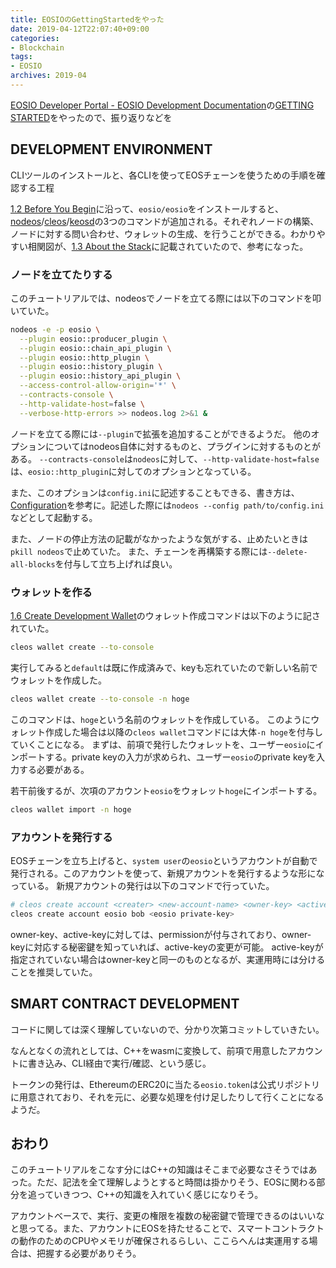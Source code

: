 ```yaml
---
title: EOSIOのGettingStartedをやった
date: 2019-04-12T22:07:40+09:00
categories: 
- Blockchain
tags: 
- EOSIO
archives: 2019-04
---
```


[EOSIO Developer Portal - EOSIO Development Documentation](https://developers.eos.io/)の[GETTING STARTED](https://developers.eos.io/eosio-home/docs)をやったので、振り返りなどを

## DEVELOPMENT ENVIRONMENT

CLIツールのインストールと、各CLIを使ってEOSチェーンを使うための手順を確認する工程

[1.2 Before You Begin](https://developers.eos.io/eosio-home/docs/setting-up-your-environment)に沿って、`eosio/eosio`をインストールすると、[nodeos](https://developers.eos.io/eosio-nodeos/docs)/[cleos](https://developers.eos.io/eosio-cleos/docs)/[keosd](https//developers.eos.io/keosd/docs)の3つのコマンドが追加される。それぞれノードの構築、ノードに対する問い合わせ、ウォレットの生成、を行うことができる。わかりやすい相関図が、[1.3 About the Stack](https://developers.eos.io/eosio-home/docs/how-it-all-fits-together)に記載されていたので、参考になった。

### ノードを立てたりする

このチュートリアルでは、nodeosでノードを立てる際には以下のコマンドを叩いていた。

```sh
nodeos -e -p eosio \
  --plugin eosio::producer_plugin \
  --plugin eosio::chain_api_plugin \
  --plugin eosio::http_plugin \
  --plugin eosio::history_plugin \
  --plugin eosio::history_api_plugin \
  --access-control-allow-origin='*' \
  --contracts-console \
  --http-validate-host=false \
  --verbose-http-errors >> nodeos.log 2>&1 &
```

ノードを立てる際には`--plugin`で拡張を追加することができるようだ。
他のオプションについてはnodeos自体に対するものと、プラグインに対するものとがある。
`--contracts-console`は`nodeos`に対して、`--http-validate-host=false`は、`eosio::http_plugin`に対してのオプションとなっている。

また、このオプションは`config.ini`に記述することもできる、書き方は、[Configuration](https://developers.eos.io/eosio-nodeos/v1.0/docs/configuration-file)を参考に。記述した際には`nodeos --config path/to/config.ini`などとして起動する。

また、ノードの停止方法の記載がなかったような気がする、止めたいときは`pkill nodeos`で止めていた。
また、チェーンを再構築する際には`--delete-all-blocks`を付与して立ち上げれば良い。

### ウォレットを作る

[1.6 Create Development Wallet](https://developers.eos.io/eosio-home/docs/wallets)のウォレット作成コマンドは以下のように記されていた。

```sh
cleos wallet create --to-console
```

実行してみると`default`は既に作成済みで、keyも忘れていたので新しい名前でウォレットを作成した。

```sh
cleos wallet create --to-console -n hoge
```

このコマンドは、`hoge`という名前のウォレットを作成している。
このようにウォレット作成した場合は以降の`cleos wallet`コマンドには大体`-n hoge`を付与していくことになる。
まずは、前項で発行したウォレットを、ユーザー`eosio`にインポートする。private keyの入力が求められ、ユーザー`eosio`のprivate keyを入力する必要がある。

若干前後するが、次項のアカウント`eosio`をウォレット`hoge`にインポートする。

```sh
cleos wallet import -n hoge
```

### アカウントを発行する

EOSチェーンを立ち上げると、`system user`の`eosio`というアカウントが自動で発行される。このアカウントを使って、新規アカウントを発行するような形になっている。
新規アカウントの発行は以下のコマンドで行っていた。

```sh
# cleos create account <creater> <new-account-name> <owner-key> <active-key (optional)>
cleos create account eosio bob <eosio private-key>
```

owner-key、active-keyに対しては、permissionが付与されており、owner-keyに対応する秘密鍵を知っていれば、active-keyの変更が可能。
active-keyが指定されていない場合はowner-keyと同一のものとなるが、実運用時には分けることを推奨していた。

## SMART CONTRACT DEVELOPMENT

コードに関しては深く理解していないので、分かり次第コミットしていきたい。

なんとなくの流れとしては、C++をwasmに変換して、前項で用意したアカウントに書き込み、CLI経由で実行/確認、という感じ。

トークンの発行は、EthereumのERC20に当たる`eosio.token`は公式リポジトリに用意されており、それを元に、必要な処理を付け足したりして行くことになるようだ。

## おわり

このチュートリアルをこなす分にはC++の知識はそこまで必要なさそうではあった。ただ、記法を全て理解しようとすると時間は掛かりそう、EOSに関わる部分を追っていきつつ、C++の知識を入れていく感じになりそう。

アカウントベースで、実行、変更の権限を複数の秘密鍵で管理できるのはいいなと思ってる。また、アカウントにEOSを持たせることで、スマートコントラクトの動作のためのCPUやメモリが確保されるらしい、ここらへんは実運用する場合は、把握する必要がありそう。
